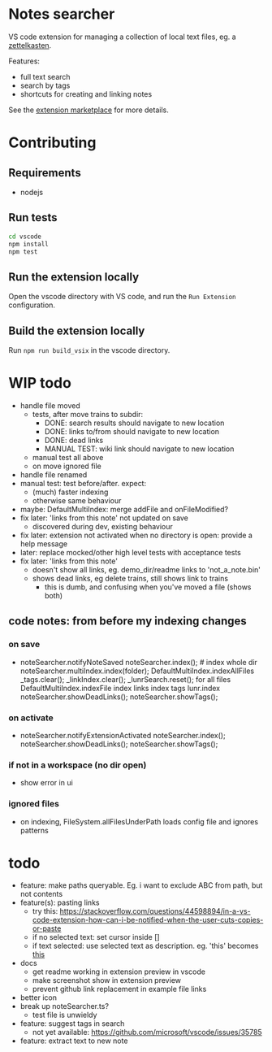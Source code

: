 # Notes searcher

VS code extension for managing a collection of local text files, eg. a
[zettelkasten](https://zettelkasten.de/posts/overview/).

Features:
- full text search
- search by tags
- shortcuts for creating and linking notes

See the [extension marketplace](https://marketplace.visualstudio.com/items?itemName=uozuaho.note-searcher) for more details.


# Contributing

## Requirements

- nodejs


## Run tests

```sh
cd vscode
npm install
npm test
```


## Run the extension locally

Open the vscode directory with VS code, and run the `Run Extension`
configuration.


## Build the extension locally

Run `npm run build_vsix` in the vscode directory.


# WIP todo
- handle file moved
    - tests, after move trains to subdir:
        - DONE: search results should navigate to new location
        - DONE: links to/from should navigate to new location
        - DONE: dead links
        - MANUAL TEST: wiki link should navigate to new location
    - manual test all above
    - on move ignored file
- handle file renamed
- manual test: test before/after. expect:
    - (much) faster indexing
    - otherwise same behaviour
- maybe: DefaultMultiIndex: merge addFile and onFileModified?
- fix later: 'links from this note' not updated on save
    - discovered during dev, existing behaviour
- fix later: extension not activated when no directory is open: provide a help
  message
- later: replace mocked/other high level tests with acceptance tests
- fix later: 'links from this note'
    - doesn't show all links, eg. demo_dir/readme links to 'not_a_note.bin'
    - shows dead links, eg delete trains, still shows link to trains
        - this is dumb, and confusing when you've moved a file (shows both)
## code notes: from before my indexing changes
### on save
- noteSearcher.notifyNoteSaved
    noteSearcher.index();  # index whole dir
        noteSearcher.multiIndex.index(folder);
            DefaultMultiIndex.indexAllFiles
                _tags.clear();
                _linkIndex.clear();
                _lunrSearch.reset();
                for all files
                    DefaultMultiIndex.indexFile
                        index links
                        index tags
                        lunr.index
    noteSearcher.showDeadLinks();
    noteSearcher.showTags();
### on activate
- noteSearcher.notifyExtensionActivated
    noteSearcher.index();
    noteSearcher.showDeadLinks();
    noteSearcher.showTags();
### if not in a workspace (no dir open)
- show error in ui
### ignored files
- on indexing, FileSystem.allFilesUnderPath loads config file and ignores
  patterns
# todo
- feature: make paths queryable. Eg. i want to exclude ABC from path, but not contents
- feature(s): pasting links
    - try this: https://stackoverflow.com/questions/44598894/in-a-vs-code-extension-how-can-i-be-notified-when-the-user-cuts-copies-or-paste
    - if no selected text: set cursor inside []
    - if text selected: use selected text as description. eg. 'this' becomes [this]()
- docs
    - get readme working in extension preview in vscode
    - make screenshot show in extension preview
    - prevent github link replacement in example file links
- better icon
- break up noteSearcher.ts?
    - test file is unwieldy
- feature: suggest tags in search
    - not yet available: https://github.com/microsoft/vscode/issues/35785
- feature: extract text to new note
